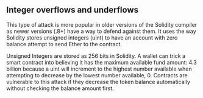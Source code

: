 ## Integer overflows and underflows 

This type of attack is more popular in older versions of the Solidity compiler as newer versions (.8+) have a way to defend against them. It uses the way Solidity stores unsigned integers (uint) to have an account with zero balance attempt to send Ether to the contract. 

Unsigned Integers are stored as 256 bits in Solidity. A wallet can trick a smart contract into believing it has the maximum available fund amount: 4.3 billion because a uint will increment to the highest number available when attempting to decrease by the lowest number available, 0. Contracts are vulnerable to this attack if they decrease the token balance automatically without checking the balance amount first. 
